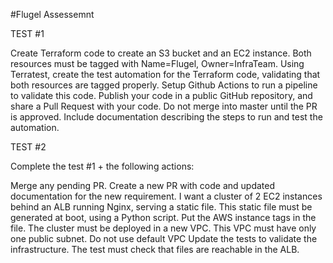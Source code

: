 #Flugel Assessemnt

TEST #1



Create Terraform code to create an S3 bucket and an EC2 instance. Both resources must be tagged with Name=Flugel, Owner=InfraTeam.
Using Terratest, create the test automation for the Terraform code, validating that both resources are tagged properly.
Setup Github Actions to run a pipeline to validate this code.
Publish your code in a public GitHub repository, and share a Pull Request with your code. Do not merge into master until the PR is approved.
Include documentation describing the steps to run and test the automation.


TEST #2



Complete the test #1 + the following actions:





Merge any pending PR.
Create a new PR with code and updated documentation for the new requirement.
I want a cluster of 2 EC2 instances behind an ALB running Nginx, serving a static file. This static file must be generated at boot, using a Python script. Put the AWS instance tags in the file.
The cluster must be deployed in a new VPC. This VPC must have only one public subnet. Do not use default VPC
Update the tests to validate the infrastructure. The test must check that files are reachable in the ALB.